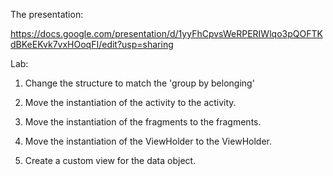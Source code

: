The presentation:

https://docs.google.com/presentation/d/1yyFhCpvsWeRPERIWlqo3pQOFTKdBKeEKvk7vxHOoqFI/edit?usp=sharing

Lab:

1) Change the structure to match the 'group by belonging'

2) Move the instantiation of the activity to the activity.

3) Move the instantiation of the fragments to the fragments.

4) Move the instantiation of the ViewHolder to the ViewHolder.

5) Create a custom view for the data object.
